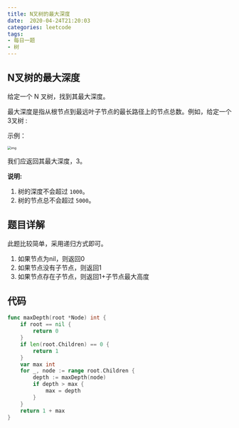 ```yaml
---
title: N叉树的最大深度
date:  2020-04-24T21:20:03
categories: leetcode
tags:
- 每日一题
- 树 
---
```


## N叉树的最大深度

给定一个 N 叉树，找到其最大深度。

最大深度是指从根节点到最远叶子节点的最长路径上的节点总数。例如，给定一个 3叉树 :

示例：

<img src="https://assets.leetcode-cn.com/aliyun-lc-upload/uploads/2018/10/12/narytreeexample.png" alt="img" style="zoom:50%;" />

我们应返回其最大深度，3。

**说明:**

1. 树的深度不会超过 `1000`。
2. 树的节点总不会超过 `5000`。

## 题目详解

此题比较简单，采用递归方式即可。

1. 如果节点为nil，则返回0
2. 如果节点没有子节点，则返回1
3. 如果节点存在子节点，则返回1+子节点最大高度

## 代码

```go
func maxDepth(root *Node) int {
	if root == nil {
		return 0
	}
	if len(root.Children) == 0 {
		return 1
	}
	var max int
	for _, node := range root.Children {
		depth := maxDepth(node)
		if depth > max {
			max = depth
		}
	}
	return 1 + max
}
```

